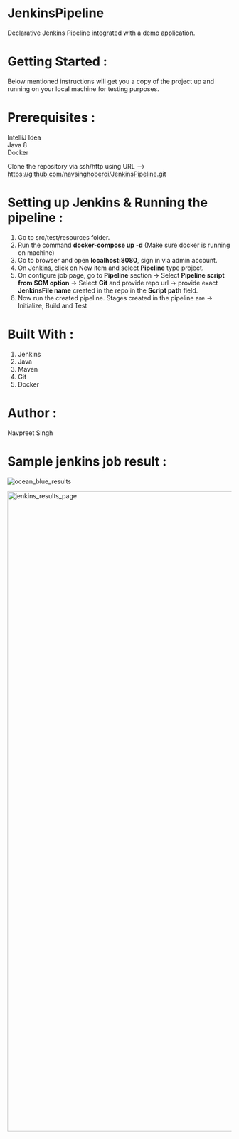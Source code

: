 # JenkinsPipeline
Declarative Jenkins Pipeline integrated with a demo application.

# Getting Started :
Below mentioned instructions will get you a copy of the project up and running on your local machine for testing purposes.

# Prerequisites :
IntelliJ Idea                                                                                                                                                                                  
Java 8               
Docker                                                                                                                                                   
                                                       
Clone the repository via ssh/http using URL -->                                                                                      
https://github.com/navsinghoberoi/JenkinsPipeline.git


# Setting up Jenkins & Running the pipeline  :
1. Go to src/test/resources folder.
2. Run the command **docker-compose up -d** (Make sure docker is running on machine)
3. Go to browser and open **localhost:8080**, sign in via admin account.
4. On Jenkins, click on New item and select **Pipeline** type project.
5. On configure job page, go to **Pipeline** section -> Select **Pipeline script from SCM option** -> Select **Git** and provide repo url -> provide exact **JenkinsFile name** created in the repo in the **Script path** field.
6. Now run the created pipeline. Stages created in the pipeline are -> Initialize, Build and Test


# Built With :
1. Jenkins
2. Java
3. Maven
4. Git
5. Docker

# Author :
Navpreet Singh

# Sample jenkins job result :
![ocean_blue_results](https://user-images.githubusercontent.com/21955275/86538295-d14ca880-bf12-11ea-956a-faff68ba246e.png)


<img width="1439" alt="jenkins_results_page" src="https://user-images.githubusercontent.com/21955275/86538304-df022e00-bf12-11ea-951f-111be3e28ba6.png">
